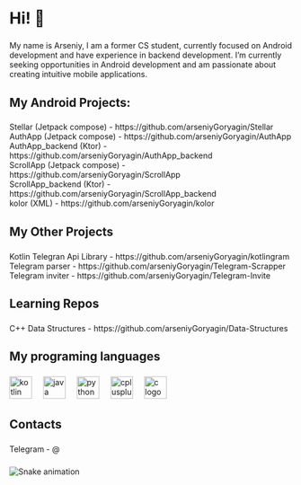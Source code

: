 <h1 align="left">Hi! 👋</h1>

###

<p align="left">My name is Arseniy, I am a  former CS student, currently focused on Android development and have experience in backend development. I’m currently seeking opportunities in Android development and am passionate about creating intuitive mobile applications.</p>

###

<h2 align="left">My Android Projects:</h2>

###

<p align="left">Stellar (Jetpack compose) - https://github.com/arseniyGoryagin/Stellar<br>AuthApp  (Jetpack compose) - https://github.com/arseniyGoryagin/AuthApp<br>AuthApp_backend (Ktor) - https://github.com/arseniyGoryagin/AuthApp_backend<br>ScrollApp  (Jetpack compose) - https://github.com/arseniyGoryagin/ScrollApp<br>ScrollApp_backend (Ktor) - https://github.com/arseniyGoryagin/ScrollApp_backend<br>kolor (XML) - https://github.com/arseniyGoryagin/kolor</p>

###

<h2 align="left">My Other Projects</h2>

###

<p align="left">Kotlin Telegran Api Library - https://github.com/arseniyGoryagin/kotlingram<br>Telegram parser - https://github.com/arseniyGoryagin/Telegram-Scrapper<br>Telegram inviter - https://github.com/arseniyGoryagin/Telegram-Invite</p>

###

<h2 align="left">Learning Repos</h2>

###

<p align="left">C++ Data Structures - https://github.com/arseniyGoryagin/Data-Structures</p>

###

<h2 align="left">My programing languages</h2>

###

<div align="left">
  <img src="https://cdn.jsdelivr.net/gh/devicons/devicon/icons/kotlin/kotlin-original.svg" height="40" alt="kotlin logo"  />
  <img width="12" />
  <img src="https://cdn.jsdelivr.net/gh/devicons/devicon/icons/java/java-original.svg" height="40" alt="java logo"  />
  <img width="12" />
  <img src="https://cdn.jsdelivr.net/gh/devicons/devicon/icons/python/python-original.svg" height="40" alt="python logo"  />
  <img width="12" />
  <img src="https://cdn.jsdelivr.net/gh/devicons/devicon/icons/cplusplus/cplusplus-original.svg" height="40" alt="cplusplus logo"  />
  <img width="12" />
  <img src="https://cdn.jsdelivr.net/gh/devicons/devicon/icons/c/c-original.svg" height="40" alt="c logo"  />
</div>

###

<h2 align="left">Contacts</h2>

###

<p align="left">Telegram - @</p>

###

<img src="https://raw.githubusercontent.com/arseniyGoryagin/arseniyGoryagin/output/snake.svg" alt="Snake animation" />

###
